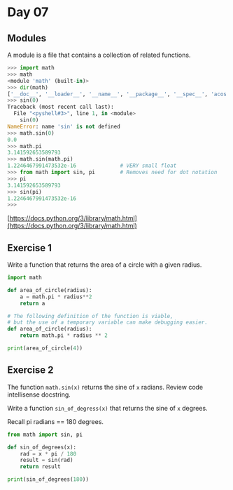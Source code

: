 # Day 07


## Modules

A module is a file that contains a collection of related functions.

``` python
>>> import math
>>> math
<module 'math' (built-in)>
>>> dir(math)
['__doc__', '__loader__', '__name__', '__package__', '__spec__', 'acos', 'acosh', 'asin', 'asinh', 'atan', 'atan2', 'atanh', 'ceil', 'copysign', 'cos', 'cosh', 'degrees', 'e', 'erf', 'erfc', 'exp', 'expm1', 'fabs', 'factorial', 'floor', 'fmod', 'frexp', 'fsum', 'gamma', 'gcd', 'hypot', 'inf', 'isclose', 'isfinite', 'isinf', 'isnan', 'ldexp', 'lgamma', 'log', 'log10', 'log1p', 'log2', 'modf', 'nan', 'pi', 'pow', 'radians', 'remainder', 'sin', 'sinh', 'sqrt', 'tan', 'tanh', 'tau', 'trunc']
>>> sin(0)
Traceback (most recent call last):
  File "<pyshell#3>", line 1, in <module>
    sin(0)
NameError: name 'sin' is not defined
>>> math.sin(0)
0.0
>>> math.pi
3.141592653589793
>>> math.sin(math.pi)
1.2246467991473532e-16              # VERY small float
>>> from math import sin, pi        # Removes need for dot notation
>>> pi
3.141592653589793
>>> sin(pi)
1.2246467991473532e-16
>>> 
```

[https://docs.python.org/3/library/math.html](https://docs.python.org/3/library/math.html)

## Exercise 1

Write a function that returns the area of a circle with a given radius.

``` python
import math

def area_of_circle(radius):
    a = math.pi * radius**2
    return a

# The following definition of the function is viable,
# but the use of a temporary variable can make debugging easier.
def area_of_circle(radius):
    return math.pi * radius ** 2

print(area_of_circle(4))
```

## Exercise 2

The function `math.sin(x)` returns the sine of `x` radians. Review code intellisense docstring.

Write a function `sin_of_degress(x)` that returns the sine of `x` degrees.

Recall pi radians == 180 degrees.

``` python
from math import sin, pi

def sin_of_degrees(x):
    rad = x * pi / 180 
    result = sin(rad)
    return result

print(sin_of_degrees(180))
```
